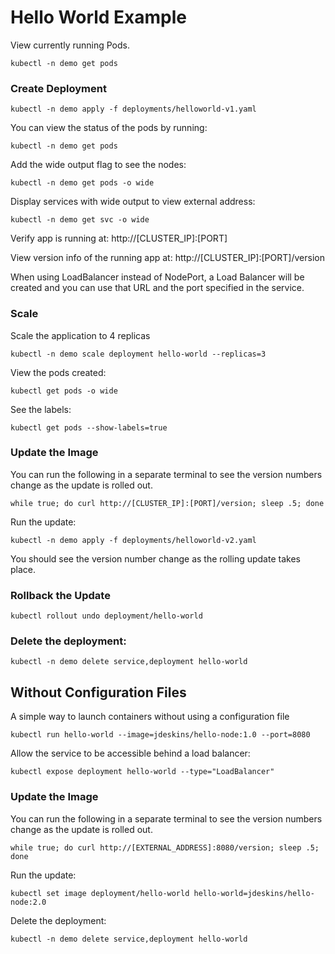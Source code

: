 # Hello World Example


View currently running Pods.
```
kubectl -n demo get pods
```


### Create Deployment

```
kubectl -n demo apply -f deployments/helloworld-v1.yaml
```

You can view the status of the pods by running:
```
kubectl -n demo get pods
```

Add the wide output flag to see the nodes:
```
kubectl -n demo get pods -o wide
```

Display services with wide output to view external address:
```
kubectl -n demo get svc -o wide
```

Verify app is running at:  http://[CLUSTER_IP]:[PORT]

View version info of the running app at: http://[CLUSTER_IP]:[PORT]/version

When using LoadBalancer instead of NodePort, a Load Balancer will be created and you can
use that URL and the port specified in the service.

### Scale

Scale the application to 4 replicas
```
kubectl -n demo scale deployment hello-world --replicas=3
```

View the pods created:
```
kubectl get pods -o wide
```

See the labels:
```
kubectl get pods --show-labels=true
```

### Update the Image

You can run the following in a separate terminal to see the version numbers change as the update is rolled out.
```
while true; do curl http://[CLUSTER_IP]:[PORT]/version; sleep .5; done
```

Run the update:
```
kubectl -n demo apply -f deployments/helloworld-v2.yaml
```

You should see the version number change as the rolling update takes place.

### Rollback the Update
```
kubectl rollout undo deployment/hello-world
```

### Delete the deployment:
```
kubectl -n demo delete service,deployment hello-world
```


## Without Configuration Files
A simple way to launch containers without using a configuration file
```
kubectl run hello-world --image=jdeskins/hello-node:1.0 --port=8080
```

Allow the service to be accessible behind a load balancer:
```
kubectl expose deployment hello-world --type="LoadBalancer"
```


### Update the Image

You can run the following in a separate terminal to see the version numbers change as the update is rolled out.
```
while true; do curl http://[EXTERNAL_ADDRESS]:8080/version; sleep .5; done
```

Run the update:
```
kubectl set image deployment/hello-world hello-world=jdeskins/hello-node:2.0
```

Delete the deployment:
```
kubectl -n demo delete service,deployment hello-world
```
